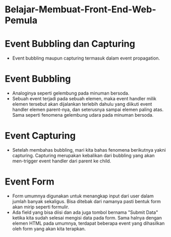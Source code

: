 # Belajar-Membuat-Front-End-Web-Pemula

# Event Bubbling dan Capturing

- Event bubbling maupun capturing termasuk dalam event propagation.

# Event Bubbling

- Analoginya seperti gelembung pada minuman bersoda.
- Sebuah event terjadi pada sebuah elemen, maka event handler milik elemen tersebut akan dijalankan terlebih dahulu yang diikuti event handler elemen parent-nya, dan seterusnya sampai elemen paling atas. Sama seperti fenomena gelembung udara pada minuman bersoda.

# Event Capturing

- Setelah membahas bubbling, mari kita bahas fenomena berikutnya yakni capturing. Capturing merupakan kebalikan dari bubbling yang akan men-trigger event handler dari parent ke child.

# Event Form

- Form umumnya digunakan untuk menangkap input dari user dalam jumlah banyak sekaligus. Bisa ditebak dari namanya pasti bentuk form akan mirip seperti formulir.
- Ada field yang bisa diisi dan ada juga tombol bernama "Submit Data" ketika kita sudah selesai mengisi data pada form. Sama halnya dengan elemen HTML pada umumnya, terdapat beberapa event yang dihasilkan oleh form yang akan kita terapkan.
